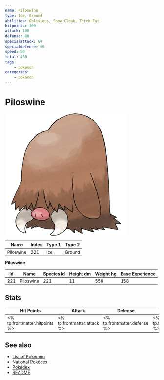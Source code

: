 ```yaml
---
name: Piloswine
type: Ice, Ground
abilities: Oblivious, Snow Cloak, Thick Fat
hitpoints: 100
attack: 100
defense: 80
specialattack: 60
specialdefense: 60
speed: 50
total: 450
tags:
    - pokemon
categories:
    - pokemon
---
```


# Piloswine


![Piloswine](images/221.png)

| **Name** | **Index** | **Type 1** | **Type 2** |
|----|----|----|----|
| Piloswine | 221 | Ice | Ground  |

**Piloswine** 




| **Id** | **Name** | **Species Id** | **Height dm** | **Weight hg** | **Base Experience** |
|--------|----------|----------------|------------|------------|---------------------|
| 221 | Piloswine | 221 | 11 | 558 | 158 |



## Stats

| **Hit Points** | **Attack** | **Defense** | **Special Attack** | **Special Defense** | **Speed** | **Total** |
|----------------|------------|-------------|--------------------|---------------------|-----------|-----------|
| <% tp.frontmatter.hitpoints %> | <% tp.frontmatter.attack %> | <% tp.frontmatter.defense %> | <% tp.frontmatter.specialattack %> | <% tp.frontmatter.specialdefense %> | <% tp.frontmatter.speed %> | <% tp.frontmatter.total %> |

## See also

- [List of Pokémon](../pokemon.md)
- [National Pokédex](../national_pokedex.md)
- [Pokédex](../pokedex.md)
- [README](../README.md)
